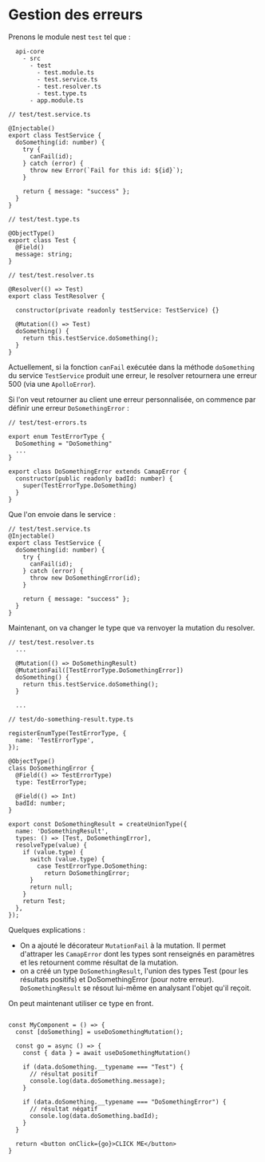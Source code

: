 # Gestion des erreurs

Prenons le module nest `test` tel que :

```
  api-core
    - src
      - test
        - test.module.ts
        - test.service.ts
        - test.resolver.ts
        - test.type.ts
      - app.module.ts
```

```TS
// test/test.service.ts

@Injectable()
export class TestService {
  doSomething(id: number) {
    try {
      canFail(id);
    } catch (error) {
      throw new Error(`Fail for this id: ${id}`);
    }

    return { message: "success" };
  }
}
```

```TS
// test/test.type.ts

@ObjectType()
export class Test {
  @Field()
  message: string;
}
```

```TS
// test/test.resolver.ts

@Resolver(() => Test)
export class TestResolver {

  constructor(private readonly testService: TestService) {}

  @Mutation(() => Test)
  doSomething() {
    return this.testService.doSomething();
  }
}
```

Actuellement, si la fonction `canFail` exécutée dans la méthode `doSomething` du service `TestService` produit une erreur, le resolver retournera une erreur 500 (via une `ApolloError`).

Si l'on veut retourner au client une erreur personnalisée, on commence par définir une erreur `DoSomethingError` :

```TS
// test/test-errors.ts

export enum TestErrorType {
  DoSomething = "DoSomething"
  ...
}

export class DoSomethingError extends CamapError {
  constructor(public readonly badId: number) {
    super(TestErrorType.DoSomething)
  }
}

```

Que l'on envoie dans le service :

```TS
// test/test.service.ts
@Injectable()
export class TestService {
  doSomething(id: number) {
    try {
      canFail(id);
    } catch (error) {
      throw new DoSomethingError(id);
    }

    return { message: "success" };
  }
}
```

Maintenant, on va changer le type que va renvoyer la mutation du resolver.

```TS
// test/test.resolver.ts
  ...

  @Mutation(() => DoSomethingResult)
  @MutationFail([TestErrorType.DoSomethingError])
  doSomething() {
    return this.testService.doSomething();
  }

  ...
```

```TS
// test/do-something-result.type.ts

registerEnumType(TestErrorType, {
  name: 'TestErrorType',
});

@ObjectType()
class DoSomethingError {
  @Field(() => TestErrorType)
  type: TestErrorType;

  @Field(() => Int)
  badId: number;
}

export const DoSomethingResult = createUnionType({
  name: 'DoSomethingResult',
  types: () => [Test, DoSomethingError],
  resolveType(value) {
    if (value.type) {
      switch (value.type) {
        case TestErrorType.DoSomething:
          return DoSomethingError;
      }
      return null;
    }
    return Test;
  },
});
```

Quelques explications :

- On a ajouté le décorateur `MutationFail` à la mutation. Il permet d'attraper les `CamapError` dont les types sont renseignés en paramètres et les retournent comme résultat de la mutation.
- on a créé un type `DoSomethingResult`, l'union des types Test (pour les résultats positifs) et DoSomethingError (pour notre erreur). `DoSomethingResult` se résout lui-même en analysant l'objet qu'il reçoit.

On peut maintenant utiliser ce type en front.

```TS

const MyComponent = () => {
  const [doSomething] = useDoSomethingMutation();

  const go = async () => {
    const { data } = await useDoSomethingMutation()

    if (data.doSomething.__typename === "Test") {
      // résultat positif
      console.log(data.doSomething.message);
    }

    if (data.doSomething.__typename === "DoSomethingError") {
      // résultat négatif
      console.log(data.doSomething.badId);
    }
  }

  return <button onClick={go}>CLICK ME</button>
}

```

